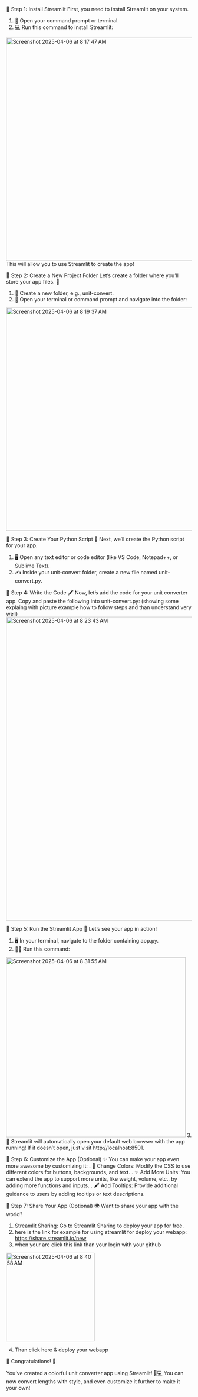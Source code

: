 🌟 Step 1: Install Streamlit
First, you need to install Streamlit on your system.
1. 📂 Open your command prompt or terminal.
2. 💻 Run this command to install Streamlit:
<img width="604" alt="Screenshot 2025-04-06 at 8 17 47 AM" src="https://github.com/user-attachments/assets/9ff406e3-e54f-4b5a-b00a-69e076df049e" />
This will allow you to use Streamlit to create the app!


🌟 Step 2: Create a New Project Folder
Let’s create a folder where you’ll store your app files. 📁
1. 📂 Create a new folder, e.g., unit-convert.
2. 📝 Open your terminal or command prompt and navigate into the folder:
<img width="604" alt="Screenshot 2025-04-06 at 8 19 37 AM" src="https://github.com/user-attachments/assets/a16708af-67a8-4272-a22a-715a4f381604" />

🌟 Step 3: Create Your Python Script 📜
Next, we’ll create the Python script for your app.
1. 🖥️ Open any text editor or code editor (like VS Code, Notepad++, or Sublime Text).
2. ✍️ Inside your unit-convert folder, create a new file named unit-convert.py.

🌟 Step 4: Write the Code 🖋️
Now, let’s add the code for your unit converter app. Copy and paste the following into unit-convert.py:
(showing some explaing with picture example how to follow steps and than understand very well)
<img width="822" alt="Screenshot 2025-04-06 at 8 23 43 AM" src="https://github.com/user-attachments/assets/42ffcc49-0095-4ac1-8276-e11c5562eddd" />

🌟 Step 5: Run the Streamlit App 🚀
Let’s see your app in action!
1. 🖥️ In your terminal, navigate to the folder containing app.py.
2. 🏃‍♀️ Run this command:
<img width="487" alt="Screenshot 2025-04-06 at 8 31 55 AM" src="https://github.com/user-attachments/assets/cc3c466e-8aef-4b84-adc6-efe6511fd543" />
3. 🎉 Streamlit will automatically open your default web browser with the app running! If it doesn’t open, just visit http://localhost:8501.

 🌟 Step 6: Customize the App (Optional) ✨
You can make your app even more awesome by customizing it:
. 🌈 Change Colors: Modify the CSS to use different colors for buttons, backgrounds, and text.
. ✨ Add More Units: You can extend the app to support more units, like weight, volume, etc., by adding more functions and inputs.
. 🖋️ Add Tooltips: Provide additional guidance to users by adding tooltips or text descriptions.

🌟 Step 7: Share Your App (Optional) 🌍
Want to share your app with the world?
1. Streamlit Sharing: Go to Streamlit Sharing to deploy your app for free.
2. here is the link for example for using streamlit for deploy your webapp: https://share.streamlit.io/new
3. when your are click this link than your login with your github
<img width="240" alt="Screenshot 2025-04-06 at 8 40 58 AM" src="https://github.com/user-attachments/assets/2fd2ebc5-6a62-4fa7-acb6-8287aaae872a" />

4. Than click here & deploy your webapp

🎉 Congratulations! 🎉

You’ve created a colorful unit converter app using Streamlit! 🌈💻 You can now convert lengths with style, and even customize it further to make it your own!
